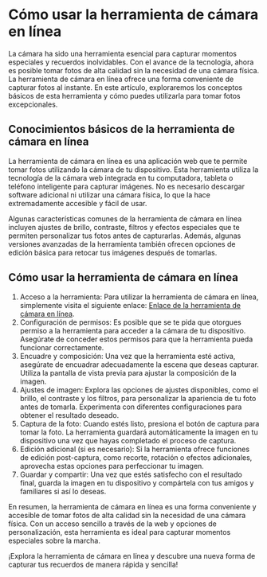 Cómo usar la herramienta de cámara en línea
===========================================

La cámara ha sido una herramienta esencial para capturar momentos especiales y recuerdos inolvidables. Con el avance de la tecnología, ahora es posible tomar fotos de alta calidad sin la necesidad de una cámara física. La herramienta de cámara en línea ofrece una forma conveniente de capturar fotos al instante. En este artículo, exploraremos los conceptos básicos de esta herramienta y cómo puedes utilizarla para tomar fotos excepcionales.

Conocimientos básicos de la herramienta de cámara en línea
----------------------------------------------------------

La herramienta de cámara en línea es una aplicación web que te permite tomar fotos utilizando la cámara de tu dispositivo. Esta herramienta utiliza la tecnología de la cámara web integrada en tu computadora, tableta o teléfono inteligente para capturar imágenes. No es necesario descargar software adicional ni utilizar una cámara física, lo que la hace extremadamente accesible y fácil de usar.

Algunas características comunes de la herramienta de cámara en línea incluyen ajustes de brillo, contraste, filtros y efectos especiales que te permiten personalizar tus fotos antes de capturarlas. Además, algunas versiones avanzadas de la herramienta también ofrecen opciones de edición básica para retocar tus imágenes después de tomarlas.

Cómo usar la herramienta de cámara en línea
-------------------------------------------

1. Acceso a la herramienta: Para utilizar la herramienta de cámara en línea, simplemente visita el siguiente enlace: [Enlace de la herramienta de cámara en línea](https://www.onlinecalculatorsfree.com/es/tools/camera.html).
2. Configuración de permisos: Es posible que se te pida que otorgues permiso a la herramienta para acceder a la cámara de tu dispositivo. Asegúrate de conceder estos permisos para que la herramienta pueda funcionar correctamente.
3. Encuadre y composición: Una vez que la herramienta esté activa, asegúrate de encuadrar adecuadamente la escena que deseas capturar. Utiliza la pantalla de vista previa para ajustar la composición de la imagen.
4. Ajustes de imagen: Explora las opciones de ajustes disponibles, como el brillo, el contraste y los filtros, para personalizar la apariencia de tu foto antes de tomarla. Experimenta con diferentes configuraciones para obtener el resultado deseado.
5. Captura de la foto: Cuando estés listo, presiona el botón de captura para tomar la foto. La herramienta guardará automáticamente la imagen en tu dispositivo una vez que hayas completado el proceso de captura.
6. Edición adicional (si es necesario): Si la herramienta ofrece funciones de edición post-captura, como recorte, rotación o efectos adicionales, aprovecha estas opciones para perfeccionar tu imagen.
7. Guardar y compartir: Una vez que estés satisfecho con el resultado final, guarda la imagen en tu dispositivo y compártela con tus amigos y familiares si así lo deseas.

En resumen, la herramienta de cámara en línea es una forma conveniente y accesible de tomar fotos de alta calidad sin la necesidad de una cámara física. Con un acceso sencillo a través de la web y opciones de personalización, esta herramienta es ideal para capturar momentos especiales sobre la marcha.

¡Explora la herramienta de cámara en línea y descubre una nueva forma de capturar tus recuerdos de manera rápida y sencilla!